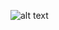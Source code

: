 ![alt text](https://github.com/thehaohcm/ProjectManagerCerts/blob/master/Product-Owner/Profesional-Scrum-Product-Owner-I-Cert.png)

